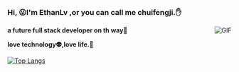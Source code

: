 ### Hi, 😜I'm EthanLv ,or you can call me chuifengji.:hand:
<img align="right" alt="GIF" src="https://giphy.com/gifs/vaporwave-chillwave-dreamwave-TgmSMsUvvRfbivssMz" />
 
**a future full stack developer on th way🚀**

**love technology:alien:,love life.**:dog:


[![Top Langs](https://github-readme-stats.vercel.app/api/top-langs/?username=chuifengji&hide=HTML&layout=compact)](https://github.com/anuraghazra/github-readme-stats)
